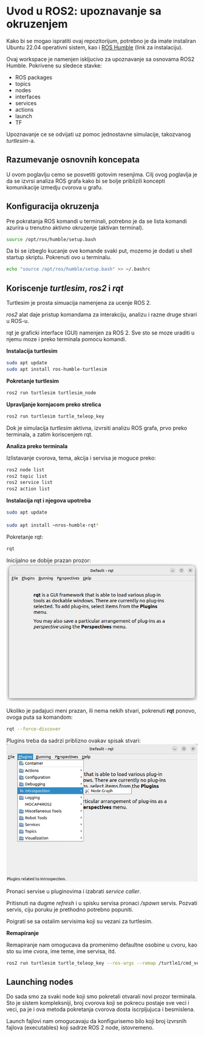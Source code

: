 # Uvod u ROS2: upoznavanje sa okruzenjem

Kako bi se mogao ispratiti ovaj repozitorijum, potrebno je da imate instaliran Ubuntu 22.04 operativni sistem, kao i [ROS Humble](https://docs.ros.org/en/humble/Installation/Ubuntu-Install-Debians.html) (link za instalaciju).

Ovaj workspace je namenjen iskljucivo za upoznavanje sa osnovama ROS2 Humble. Pokrivene su sledece stavke:
- ROS packages
- topics
- nodes
- interfaces
- services
- actions
- launch
- TF

Upoznavanje ce se odvijati uz pomoc jednostavne simulacije, takozvanog *turtlesim*-a.

## Razumevanje osnovnih koncepata

U ovom poglavlju cemo se posvetiti gotovim resenjima. Cilj ovog poglavlja je da se izvrsi analiza ROS grafa kako bi se bolje priblizili koncepti komunikacije izmedju cvorova u grafu.

Konfiguracija okruzenja
---
Pre pokratanja ROS komandi u terminali, potrebno je da se lista komandi azurira u trenutno aktivno okruzenje (aktivan terminal).

```sh
source /opt/ros/humble/setup.bash
```

Da bi se izbeglo kucanje ove komande svaki put, mozemo je dodati u shell startup skriptu. Pokrenuti ovo u terminalu.
```sh
echo "source /opt/ros/humble/setup.bash" >> ~/.bashrc
```

Koriscenje *turtlesim*, *ros2* i *rqt*
---
Turtlesim je prosta simuacija namenjena za ucenje ROS 2. 

*ros2* alat daje pristup komandama za interakciju, analizu i razne druge stvari u ROS-u.

rqt je graficki interface (GUI) namenjen za ROS 2. Sve sto se moze uraditi u njemu moze i preko terminala pomocu komandi.

**Instalacija turtlesim**
```sh
sudo apt update
sudo apt install ros-humble-turtlesim
```

**Pokretanje turtlesim**
```sh
ros2 run turtlesim turtlesim_node
```

**Upravljanje kornjacom preko strelica**
```sh
ros2 run turtlesim turtle_teleop_key
```

Dok je simulacija *turtlesim* aktivna, izvrsiti analizu ROS grafa, prvo preko terminala, a zatim koriscenjem rqt.

**Analiza preko terminala**

Izlistavanje cvorova, tema, akcija i servisa je moguce preko:
```sh
ros2 node list
ros2 topic list
ros2 service list
ros2 action list
```

**Instalacija rqt i njegova upotreba**  
```sh
sudo apt update

sudo apt install ~nros-humble-rqt*
```

Pokretanje rqt:
```sh
rqt
```
Inicijalno se dobije prazan prozor:  
![RQT pocetni prozor](images/rqt_empty.png)

Ukoliko je padajuci meni prazan, ili nema nekih stvari, pokrenuti **rqt** ponovo, ovoga puta sa komandom:
```sh
rqt --force-discover
```

Plugins treba da sadrzi priblizno ovakav spisak stvari:  
![rqt plugins](images/rqt_plugins.png)

Pronaci servise u pluginovima i izabrati *service caller*.

Pritisnuti na dugme *refresh* i u spisku servisa pronaci */spawn* servis. Pozvati servis, ciju poruku je prethodno potrebno popuniti.

Poigrati se sa ostalim servisima koji su vezani za turtlesim. 

**Remapiranje**

Remapiranje nam omogucava da promenimo defaultne osobine u cvoru, kao sto su ime cvora, ime teme, ime servisa, itd.

```sh
ros2 run turtlesim turtle_teleop_key --ros-args --remap /turtle1/cmd_vel:=/turtle2/cmd_vel
```

Launching nodes
---

Do sada smo za svaki node koji smo pokretali otvarali novi prozor terminala. Sto je sistem kompleksniji, broj cvorova koji se pokrecu postaje sve veci i veci, pa je i ova metoda pokretanja cvorova dosta iscrpljujuca i besmislena.

Launch fajlovi nam omogucavaju da konfigurisemo bilo koji broj izvrsnih fajlova (executables) koji sadrze ROS 2 node, istovremeno.
